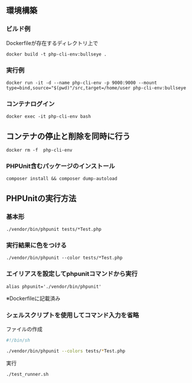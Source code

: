 ## 環境構築

### ビルド例

Dockerfileが存在するディレクトリ上で
```
docker build -t php-cli-env:bullseye .
```

### 実行例

```
docker run -it -d --name php-cli-env -p 9000:9000 --mount type=bind,source="$(pwd)"/src,target=/home/user php-cli-env:bullseye
```

### コンテナログイン

```
docker exec -it php-cli-env bash
```

## コンテナの停止と削除を同時に行う

```
docker rm -f  php-cli-env
```

### PHPUnit含むパッケージのインストール

```
composer install && composer dump-autoload
```

## PHPUnitの実行方法

### 基本形

```
./vendor/bin/phpunit tests/*Test.php
```

### 実行結果に色をつける

```
./vendor/bin/phpunit --color tests/*Test.php
```

### エイリアスを設定してphpunitコマンドから実行

```
alias phpunit='./vendor/bin/phpunit'
```
※Dockerfileに記載済み

### シェルスクリプトを使用してコマンド入力を省略

ファイルの作成
```bash
#!/bin/sh

./vendor/bin/phpunit --colors tests/*Test.php
```

実行
```
./test_runner.sh
```
